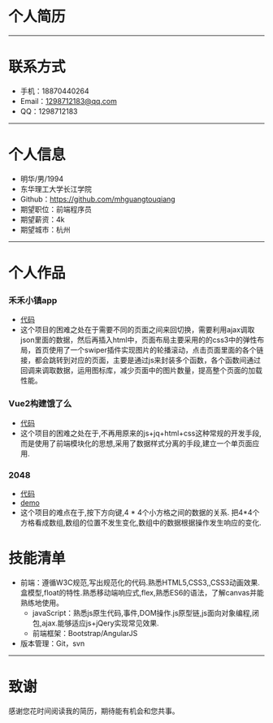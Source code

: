 ﻿# 个人简历

---
# 联系方式

- 手机：18870440264
- Email：1298712183@qq.com
- QQ：1298712183

---

# 个人信息

 - 明华/男/1994
 - 东华理工大学长江学院
 - Github：https://github.com/mhguangtouqiang
 - 期望职位：前端程序员
 - 期望薪资：4k
 - 期望城市：杭州

---

# 个人作品


### 禾禾小镇app

- [代码](https://github.com/mhguangtouqiang/hehetown)
- 这个项目的困难之处在于需要不同的页面之间来回切换，需要利用ajax调取json里面的数据，然后再插入html中，页面布局主要采用的的css3中的弹性布局，首页使用了一个swiper插件实现图片的轮播滚动，点击页面里面的各个链接，都会跳转到对应的页面，主要是通过js来封装多个函数，各个函数间通过回调来调取数据，运用图标库，减少页面中的图片数量，提高整个页面的加载性能。


### Vue2构建饿了么
- [代码](https://github.com/fankof29/vue2-)
- 这个项目的困难之处在于,不再用原来的js+jq+html+css这种常规的开发手段,而是使用了前端模块化的思想,采用了数据样式分离的手段,建立一个单页面应用.


### 2048
- [代码](https://github.com/fankof29/2048)
- [demo](https://fankof29.github.io/2048/)
- 这个项目的难点在于,按下方向键,4 \* 4个小方格之间的数据的关系.
把4\*4个方格看成数组,数组的位置不发生变化,数组中的数据根据操作发生响应的变化.



# 技能清单
- 前端：遵循W3C规范,写出规范化的代码.熟悉HTML5,CSS3,,CSS3动画效果.盒模型,float的特性.熟悉移动端响应式,flex,熟悉ES6的语法，了解canvas并能熟练地使用。
  - javaScript：熟悉js原生代码,事件,DOM操作.js原型链,js面向对象编程,闭包,ajax.能够适应js+jQery实现常见效果.
  - 前端框架：Bootstrap/AngularJS
- 版本管理：Git，svn

---

# 致谢
感谢您花时间阅读我的简历，期待能有机会和您共事。
